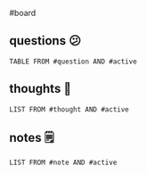 #board

## questions 😕
```dataview
TABLE FROM #question AND #active
```

## thoughts 🤔
```dataview
LIST FROM #thought AND #active
```

## notes 🗒
```dataview
LIST FROM #note AND #active
```
